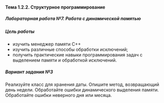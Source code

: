 #### Тема 1.2.2. Структурное программирование
##### Лабораторная работа №7. Работа с динамической памятью

##### Цель работы
+ изучить менеджер памяти C++
+ изучить различные способы обработки исключений;
+ получить практические навыки программирования задач с выделением памяти и
обработкой исключений.

##### Вариант задания №3
Реализуйте класс для хранения даты. Опишите метод, возвращающий день недели.
Обработайте ошибки динамического выделения памяти. Обработайте ошибки неверного
дня или месяца.

